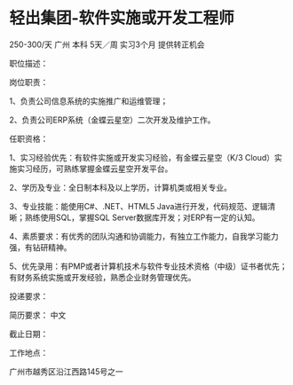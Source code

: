 # 轻出集团-软件实施或开发工程师

250-300/天 广州 本科 5天／周 实习3个月 提供转正机会

职位描述：

岗位职责：

1、负责公司信息系统的实施推广和运维管理；



2、负责公司ERP系统（金蝶云星空）二次开发及维护工作。

任职资格：

1、实习经验优先：有软件实施或开发实习经验，有金蝶云星空（K/3 Cloud）实施实习经历，可熟练掌握金蝶云星空开发平台。

2、学历及专业：全日制本科及以上学历，计算机类或相关专业。

3、专业技能：能使用C#、.NET、HTML5 Java进行开发，代码规范、逻辑清晰；熟练使用SQL，掌握SQL Server数据库开发；对ERP有一定的认知。

4、素质要求：有优秀的团队沟通和协调能力，有独立工作能力，自我学习能力强，有钻研精神。

5、优先录用：有PMP或者计算机技术与软件专业技术资格（中级）证书者优先；有财务系统实施或开发经验，熟悉企业财务管理优先。



投递要求：

简历要求： 中文

截止日期：

工作地点：

广州市越秀区沿江西路145号之一